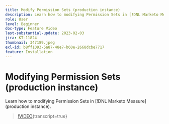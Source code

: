 ```yaml
---
title: Modify Permission Sets (production instance)
description: Learn how to modifying Permission Sets in [!DNL Marketo Measure] (production instance).
role: User
level: Beginner
doc-type: Feature Video
last-substantial-update: 2023-02-03
jira: KT-11824
thumbnail: 347189.jpeg
exl-id: b8ff1093-5a87-48e7-b60e-2668dcbe7717
feature: Installation
---
```

# Modifying Permission Sets (production instance)

Learn how to modifying Permission Sets in [!DNL Marketo Measure] (production instance).

>[!VIDEO](https://video.tv.adobe.com/v/347189/?learn=on){transcript=true}
